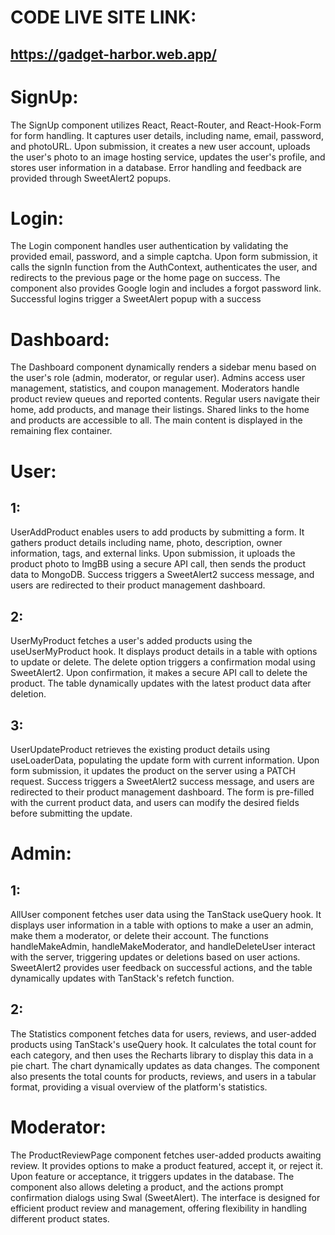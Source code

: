 # CODE LIVE SITE LINK: 
## https://gadget-harbor.web.app/


# SignUp:
The SignUp component utilizes React, React-Router, and React-Hook-Form for form handling. It captures user details, including name, email, password, and photoURL. Upon submission, it creates a new user account, uploads the user's photo to an image hosting service, updates the user's profile, and stores user information in a database. Error handling and feedback are provided through SweetAlert2 popups.
# Login: 
The Login component handles user authentication by validating the provided email, password, and a simple captcha. Upon form submission, it calls the signIn function from the AuthContext, authenticates the user, and redirects to the previous page or the home page on success. The component also provides Google login and includes a forgot password link. Successful logins trigger a SweetAlert popup with a success 
# Dashboard:
The Dashboard component dynamically renders a sidebar menu based on the user's role (admin, moderator, or regular user). Admins access user management, statistics, and coupon management. Moderators handle product review queues and reported contents. Regular users navigate their home, add products, and manage their listings. Shared links to the home and products are accessible to all. The main content is displayed in the remaining flex container.
# User:
## 1:
UserAddProduct enables users to add products by submitting a form. It gathers product details including name, photo, description, owner information, tags, and external links. Upon submission, it uploads the product photo to ImgBB using a secure API call, then sends the product data to MongoDB. Success triggers a SweetAlert2 success message, and users are redirected to their product management dashboard.
## 2:
UserMyProduct fetches a user's added products using the useUserMyProduct hook. It displays product details in a table with options to update or delete. The delete option triggers a confirmation modal using SweetAlert2. Upon confirmation, it makes a secure API call to delete the product. The table dynamically updates with the latest product data after deletion.
## 3: 
UserUpdateProduct retrieves the existing product details using useLoaderData, populating the update form with current information. Upon form submission, it updates the product on the server using a PATCH request. Success triggers a SweetAlert2 success message, and users are redirected to their product management dashboard. The form is pre-filled with the current product data, and users can modify the desired fields before submitting the update.
# Admin: 
## 1:
AllUser component fetches user data using the TanStack useQuery hook. It displays user information in a table with options to make a user an admin, make them a moderator, or delete their account. The functions handleMakeAdmin, handleMakeModerator, and handleDeleteUser interact with the server, triggering updates or deletions based on user actions. SweetAlert2 provides user feedback on successful actions, and the table dynamically updates with TanStack's refetch function.
## 2:
The Statistics component fetches data for users, reviews, and user-added products using TanStack's useQuery hook. It calculates the total count for each category, and then uses the Recharts library to display this data in a pie chart. The chart dynamically updates as data changes. The component also presents the total counts for products, reviews, and users in a tabular format, providing a visual overview of the platform's statistics.
# Moderator:
The ProductReviewPage component fetches user-added products awaiting review. It provides options to make a product featured, accept it, or reject it. Upon feature or acceptance, it triggers updates in the database. The component also allows deleting a product, and the actions prompt confirmation dialogs using Swal (SweetAlert). The interface is designed for efficient product review and management, offering flexibility in handling different product states.

